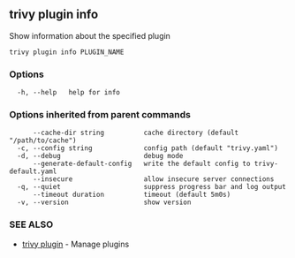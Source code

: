 ## trivy plugin info

Show information about the specified plugin

```
trivy plugin info PLUGIN_NAME
```

### Options

```
  -h, --help   help for info
```

### Options inherited from parent commands

```
      --cache-dir string          cache directory (default "/path/to/cache")
  -c, --config string             config path (default "trivy.yaml")
  -d, --debug                     debug mode
      --generate-default-config   write the default config to trivy-default.yaml
      --insecure                  allow insecure server connections
  -q, --quiet                     suppress progress bar and log output
      --timeout duration          timeout (default 5m0s)
  -v, --version                   show version
```

### SEE ALSO

* [trivy plugin](trivy_plugin.md)	 - Manage plugins

